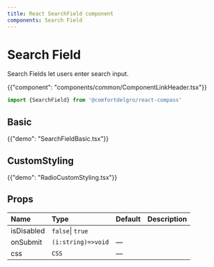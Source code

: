 ```yaml
---
title: React SearchField component
components: Search Field
---
```


# Search Field

<p class="description">Search Fields let users enter search input.</p>

{{"component": "components/common/ComponentLinkHeader.tsx"}}

```jsx
import {SearchField} from '@comfortdelgro/react-compass'
```

## Basic

{{"demo": "SearchFieldBasic.tsx"}}

## CustomStyling

{{"demo": "RadioCustomStyling.tsx"}}

## Props

| Name       | Type               | Default | Description |
| :--------- | :----------------- | :------ | :---------- |
| isDisabled | `false`\| `true`   |         |             |
| onSubmit   | `(i:string)=>void` | —       |             |
| css        | `CSS`              | —       |             |
